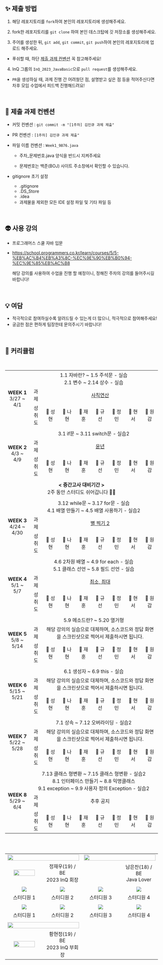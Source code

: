 ## ✨ 제출 방법

1. 해당 레포지토리를 `fork`하여 본인의 레포지토리에 생성해주세요.

2. fork한 레포지토리를 `git clone` 하여 본인 데스크탑에 깃 저장소를 생성해주세요.

3. 주어를 생성한 뒤, `git add`, `git commit`, `git push`하여 본인의 레포지토리에 업로드 해주세요.

- 푸쉬할 때, 하단 [제출 과제 컨벤션](#📝-제출-과제-컨벤션) 꼭 참고해주세요!

4. InQ 그룹의 `InQ_2023_JavaBasic`으로 `pull request`를 생성해주세요.

- `PR`을 생성하실 때, 과제 진행 간 어려웠던 점, 설명받고 싶은 점 등을 적어주신다면<br>차후 모임 수업에서 피드백 진행해드려요!

<br/>

## 📝 제출 과제 컨벤션

- 커밋 컨벤션 : `git commit -m "[1주차] 김인큐 과제 제출"`

- PR 컨벤션 : `[1주차] 김인큐 과제 제출"`

- 파일 이름 컨벤션 : `Week1_9876.java`

  - 주차_문제번호.java 양식을 반드시 지켜주세요

  - 문제번호는 백준(BOJ) 사이트 주소창에서 확인할 수 있습니다.

- gitignore 초기 설정
  - .gitignore
  - .DS_Store
  - .idea
  - 과제물을 제외한 모든 IDE 설정 파일 및 기타 파일 등

<br/>

## 👽️ 사용 강의

- 프로그래머스 스쿨 자바 입문

- https://school.programmers.co.kr/learn/courses/5/5-%EB%AC%B4%EB%A3%8C-%EC%9E%90%EB%B0%94-%EC%9E%85%EB%AC%B8

  해당 강의를 사용하여 수업을 진행 할 예정이니, 정해진 주차의 강의를 들어주시길 바랍니다!

<br/>

## 💡 여담

- 적극적으로 참여하실수록 알려드릴 수 있는게 더 많으니, 적극적으로 참여해주세요!
- 궁금한 점은 편하게 팀장한테 문의주시기 바랍니다!

<br>

## 📱 커리큘럼
<table align="center" width=100%>
  <tr>
    <td rowspan = "3" colspan = "2" align="center"><b>WEEK 1</b>
  <br>
  3/27 ~ 4/1
    </td>
    <td colspan = "9" align="center">
  1.1 자바란? ~ 1.5 주석문 - 실습 <br>
  2.1 변수 ~ 2.14 상수 - 실습
  <br></td>
  </tr>
  <tr>
  <td colspan=2 align="center">과제</td>
  <td colspan=7 align="center"><a href="https://www.acmicpc.net/problem/10869"/>사칙연산</td>
  </tr>
  <tr>
    <td colspan=2 align="center">성취도</td>
    <td align="center">🤍 성현</td>
    <td align="center">🤍 나현</td>
    <td align="center">🤍 재훈</td>
    <td align="center">🤍 규선</td>
    <td align="center">🤍 정민</td>
  <td align="center">🤍 현서</td>
    <td align="center">🤍 원감</td>
  </tr>
  <tr>
  <td colspan=11></td>
  </tr>
  <tr>
    <td rowspan = "3" colspan = "2" align="center"><b>WEEK 2</b>
  <br>
  4/3 ~ 4/9
    </td>
    <td colspan = "9" align="center">
  3.1 if문 ~ 3.11 switch문 - 실습2
    </td>
  </tr>
  <tr>
<td colspan=2 align="center">과제</td>
<td colspan=8 align="center"><a href="https://www.acmicpc.net/problem/2753"/>윤년</td>
  </tr>
  <tr>
    <td colspan=2 align="center">성취도</td>
    <td align="center">🤍 성현</td>
    <td align="center">🤍 나현</td>
    <td align="center">🤍 재훈</td>
    <td align="center">🤍 규선</td>
    <td align="center">🤍 정민</td>
  <td align="center">🤍 현서</td>
    <td align="center">🤍 원감</td>
  </tr>
    <tr>
  <td colspan=11></td>
  </tr>
  <tr>
    <td colspan = "11" align="center"><b>< 중간고사 대비기간 ></b>
  <br>
  2주 동안 스터디도 쉬어갑니다 👋🏻</td><br/>
  </tr>
  <tr>
  <td colspan=11></td>
  </tr>
  <tr>
    <td rowspan = "3" colspan = "2" align="center"><b>WEEK 3</b>
  <br>
  4/24 ~ 4/30
    </td>
    <td colspan = "9" align="center">
  3.12 while문 ~ 3.17 for문 - 실습
  <br>
  4.1 배열 만들기 ~ 4.5 배열 사용하기 - 실습2
    </td>
  </tr>
  <tr>
<td colspan=2 align="center">과제</td>
<td colspan=7 align="center"><a href="https://www.acmicpc.net/problem/2439"/>별 찍기 2</td>
  </tr>
  <tr>
    <td colspan=2 align="center">성취도</td>
    <td align="center">🤍 성현</td>
    <td align="center">🤍 나현</td>
    <td align="center">🤍 재훈</td>
    <td align="center">🤍 규선</td>
    <td align="center">🤍 정민</td>
  <td align="center">🤍 현서</td>
    <td align="center">🤍 원감</td>
  </tr>
    <tr>
  <td colspan=11></td>
  </tr>
  <tr>
    <td rowspan = "3" colspan = "2" align="center"><b>WEEK 4</b>
  <br>
  5/1 ~ 5/7
    </td>
    <td colspan = "9" align="center"> 
  4.6 2차원 배열 ~ 4.9 for each - 실습
  <br>
  5.1 클래스 선언 ~ 5.8 필드 선언 - 실습
  </td>
  </tr>
  <tr>
<td colspan=2 align="center">과제</td>
<td colspan=7 align="center"><a href="https://www.acmicpc.net/problem/10818"/>최소, 최대</td>
  </tr>
  <tr>
    <td colspan=2 align="center">성취도</td>
    <td align="center">🤍 성현</td>
    <td align="center">🤍 나현</td>
    <td align="center">🤍 재훈</td>
    <td align="center">🤍 규선</td>
    <td align="center">🤍 정민</td>
  <td align="center">🤍 현서</td>
    <td align="center">🤍 원감</td>
  </tr>
    <tr>
  <td colspan=11></td>
  </tr>
  <tr>
    <td rowspan = "3" colspan = "2" align="center"><b>WEEK 5</b>
  <br>
  5/8 ~ 5/14
    </td>
    <td colspan = "9" align="center">
    5.9 메소드란? ~ 5.20 열거형
  </td>
  </tr>
   <tr>
<td colspan=2 align="center">과제</td>
<td colspan=7 align="center">해당 강의의 실습으로 대체하며, 소스코드와 정답 화면을 스크린샷으로 찍어서 제출하시면 됩니다.</td>
  </tr>
  <tr>
    <td colspan=2 align="center">성취도</td>
    <td align="center">🤍 성현</td>
    <td align="center">🤍 나현</td>
    <td align="center">🤍 재훈</td>
    <td align="center">🤍 규선</td>
    <td align="center">🤍 정민</td>
  <td align="center">🤍 현서</td>
    <td align="center">🤍 원감</td>
  </tr>
    <tr>
  <td colspan=11></td>
  </tr>
  <tr>
    <td rowspan = "3" colspan = "2" align="center"><b>WEEK 6</b>
  <br>
  5/15 ~ 5/21
    </td>
    <td colspan = "9" align="center">
    6.1 생성자 ~ 6.9 this - 실습
    </td>
  </tr>
  <tr>
<td colspan=2 align="center">과제</td>
<td colspan=7 align="center">해당 강의의 실습으로 대체하며, 소스코드와 정답 화면을 스크린샷으로 찍어서 제출하시면 됩니다.</td>
</tr>
  <tr>
    <td colspan=2 align="center">성취도</td>
    <td align="center">🤍 성현</td>
    <td align="center">🤍 나현</td>
    <td align="center">🤍 재훈</td>
    <td align="center">🤍 규선</td>
    <td align="center">🤍 정민</td>
    <td align="center">🤍 현서</td>
    <td align="center">🤍 원감</td>
  </tr>
    <tr>
  <td colspan=11></td>
  </tr>
  <tr>
    <td rowspan = "3" colspan = "2" align="center"><b>WEEK 7</b>
  <br>
  5/22 ~ 5/28
    </td>
    <td colspan = "9" align="center">
  7.1 상속 ~ 7.12 오버라이딩 - 실습2
  </td>
  </tr>
  <tr>
<td colspan=2 align="center">과제</td>
<td colspan=7 align="center">해당 강의의 실습으로 대체하며, 소스코드와 정답 화면을 스크린샷으로 찍어서 제출하시면 됩니다.</td>
  </tr>
  <tr>
    <td colspan=2 align="center">성취도</td>
    <td align="center">🤍 성현</td>
    <td align="center">🤍 나현</td>
    <td align="center">🤍 재훈</td>
    <td align="center">🤍 규선</td>
    <td align="center">🤍 정민</td>
    <td align="center">🤍 현서</td>
    <td align="center">🤍 원감</td>
  </tr>
    <tr>
  <td colspan=11></td>
  </tr>
  <tr>
    <td rowspan = "3" colspan = "2" align="center"><b>WEEK 8</b>
  <br>
  5/29 ~ 6/4
    </td>
    <td colspan = "9" align="center">
  7.13 클래스 형변환 ~ 7.15 클래스 형변환 - 실습2<br>
  8.1 인터페이스 만들기 ~ 8.8 익명클래스<br>
  9.1 exception ~ 9.9 사용자 정의 Exception - 실습2
    </td>
  </tr>
  <tr>
<td colspan=2 align="center">과제</td>
<td colspan=7 align="center">추후 공지</td>
  </tr>
  <tr>
    <td colspan=2 align="center">성취도</td>
    <td align="center">🤍 성현</td>
    <td align="center">🤍 나현</td>
    <td align="center">🤍 재훈</td>
    <td align="center">🤍 규선</td>
    <td align="center">🤍 정민</td>
  <td align="center">🤍 현서</td>
    <td align="center">🤍 원감</td>
  </tr>
</table>

<br> <br> 


<table align="center">
    <tr>
    <td colspan=2 align="center"><a href="https://github.com/holyPigeon"><img src="https://readme-typing-svg.herokuapp.com?font=Rubik+80s+Fade&color=2F2F2F&size=30&center=true&vCenter=true&width=500&height=35&lines=TeamMaster&duration=1&pause=1000" style="vertical-align:top" width=100%></td>
     <td colspan=2 align="center"><a href="https://github.com/eunchannam"><img src="https://readme-typing-svg.herokuapp.com?font=Rubik+80s+Fade&color=2F2F2F&size=30&center=true&vCenter=true&width=500&height=35&lines=Mentor+&duration=1&pause=1000" style="vertical-align:top" width=100%></td>
  </tr>
  <tr>
      <td align="center"><a href="https://github.com/holyPigeon"><img src="https://avatars.githubusercontent.com/u/89138189?v=4" width=80%; height=25%style="vertical-align:top" alt=""/>
      <td width=25% align=center>정재우(19) / BE</br>2023 InQ 회장</br></td>
      <td align="center"><a href="https://github.com/eunchannam"><img src="https://avatars.githubusercontent.com/u/75837025?v=4" style="vertical-align:top" alt=""/></td>
      <td width=25% align=center>남은찬(18) / BE</br>Java Lover</br></td>
  </tr>
  <tr>
  <td colspan=2></td>
    <td colspan=2></td>
  </tr>
  <tr>
  <td align="center"><img src=https://avatars.githubusercontent.com/u/51479381?v=4"/></td>
  <td align="center"><img src=https://avatars.githubusercontent.com/u/51479381?v=4"/></td>
  <td align="center"><img src=https://avatars.githubusercontent.com/u/51479381?v=4"/></td>
  <td align="center"><img src=https://avatars.githubusercontent.com/u/51479381?v=4"/></td>
  </tr>
    <tr>
  <td align="center">스터디원 1</td>
  <td align="center">스터디원 2</td>
  <td align="center">스터디원 3</td>
  <td align="center">스터디원 4</td>
  </tr>
<tr>
  <td colspan=4></td>
  </tr>
<tr>
  <td align="center"><img src=https://avatars.githubusercontent.com/u/51479381?v=4"/></td>
  <td align="center"><img src=https://avatars.githubusercontent.com/u/51479381?v=4"/></td>
  <td align="center"><img src=https://avatars.githubusercontent.com/u/51479381?v=4"/></td>
  <td align="center"><img src=https://avatars.githubusercontent.com/u/51479381?v=4"/></td>
  </tr>
<tr>
  <td align="center">스터디원 1</td>
  <td align="center">스터디원 2</td>
  <td align="center">스터디원 3</td>
  <td align="center">스터디원 4</td>
  </tr>
    <tr>
  <td colspan=2></td>
  </tr>
  <tr>
    <td colspan=2 align="center"><a href="https://github.com/HyeonJeong519"><img src="https://readme-typing-svg.herokuapp.com?font=Rubik+80s+Fade&color=2F2F2F&size=30&center=true&vCenter=true&width=500&height=35&lines=Assistant&duration=1&pause=1000" style="vertical-align:top" width=100%></td>
  </tr>
  <tr>
      <td align="center"><a href="https://github.com/HyeonJeong519"><img src="https://avatars.githubusercontent.com/u/58041212?v=4" width=80%; height=25%style="vertical-align:top" alt=""/>
      <td width=25% align=center>황현정(19) / BE</br>2023 InQ 부회장</br></td>
  </tr>
</table>
  

